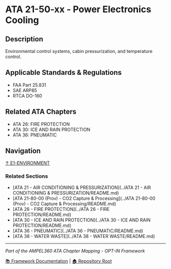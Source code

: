 # ATA 21-50-xx - Power Electronics Cooling

## Description

Environmental control systems, cabin pressurization, and temperature control.

## Applicable Standards & Regulations

- FAA Part 25.831
- SAE ARP85
- RTCA DO-160

## Related ATA Chapters

- ATA 26: FIRE PROTECTION
- ATA 30: ICE AND RAIN PROTECTION
- ATA 36: PNEUMATIC

## Navigation

[↑ E1-ENVIRONMENT](../README.md)

### Related Sections

- [ATA 21 - AIR CONDITIONING & PRESSURIZATION](../ATA 21 - AIR CONDITIONING & PRESSURIZATION/README.md)
- [ATA 21-80-00 (Prov) - CO2 Capture & Processing](../ATA 21-80-00 (Prov) - CO2 Capture & Processing/README.md)
- [ATA 26 - FIRE PROTECTION](../ATA 26 - FIRE PROTECTION/README.md)
- [ATA 30 - ICE AND RAIN PROTECTION](../ATA 30 - ICE AND RAIN PROTECTION/README.md)
- [ATA 36 - PNEUMATIC](../ATA 36 - PNEUMATIC/README.md)
- [ATA 38 - WATER WASTE](../ATA 38 - WATER WASTE/README.md)

---

*Part of the AMPEL360 ATA Chapter Mapping - OPT-IN Framework*

[📚 Framework Documentation](../../README.md) | [🏠 Repository Root](../../../README.md)
